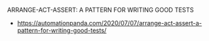 ARRANGE-ACT-ASSERT: A PATTERN FOR WRITING GOOD TESTS
 - https://automationpanda.com/2020/07/07/arrange-act-assert-a-pattern-for-writing-good-tests/
